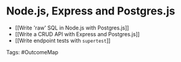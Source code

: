 # Node.js, Express and Postgres.js

- [[Write 'raw' SQL in Node.js with Postgres.js]]
- [[Write a CRUD API with Express and Postgres.js]]
- [[Write endpoint tests with `supertest`]]

Tags: #OutcomeMap 
